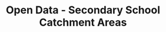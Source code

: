 ---
schema: default
title: Open Data - Secondary School Catchment Areas
organization: Argyll and Bute Council
notes: >-
    Boundaries of Secondary School Catchment Areas in Argyll and Bute
resources:
  - name: Open Data - Secondary School Catchment Areas FEATURE LAYER
  - url: >-
      
  - format: FEATURE LAYER
license: 
category:

  - Boundary
  - Education
  - School
maintainer: Argyll and Bute Council
maintainer_email: someone@example.com
---